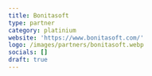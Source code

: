 ```yaml
---
title: Bonitasoft
type: partner
category: platinium
website: 'https://www.bonitasoft.com/'
logo: /images/partners/bonitasoft.webp
socials: []
draft: true
---
```

